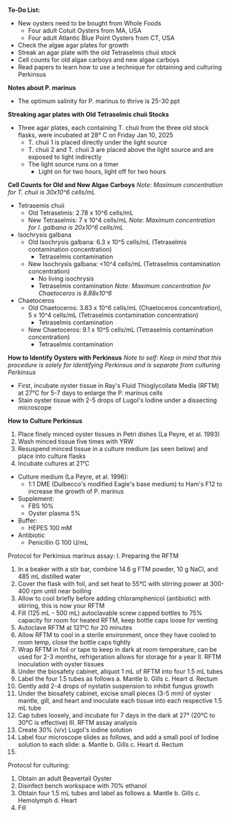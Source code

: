 **To-Do List:** 
- New oysters need to be bought from Whole Foods 
	- Four adult Cotuit Oysters from MA, USA
	- Four adult Atlantic Blue Point Oysters from CT, USA
- Check the algae agar plates for growth 
- Streak an agar plate with the old Tetraselmis chuii stock 
- Cell counts for old algae carboys and new algae carboys 
- Read papers to learn how to use a technique for obtaining and culturing Perkinsus

**Notes about P. marinus**
- The optimum salinity for P. marinus to thrive is 25-30 ppt

**Streaking agar plates with Old Tetraselmis chuii Stocks** 
- Three agar plates, each containing T. chuii from the three old stock flasks, were incubated at 28° C on Friday Jan 10, 2025
	- T. chuii 1 is placed directly under the light source 
	- T. chuii 2 and T. chuii 3 are placed above the light source and are exposed to light indirectly
	- The light source runs on a timer
		- Light on for two hours, light off for two hours 

**Cell Counts for Old and New Algae Carboys** 
*Note: Maximum concentration for T. chuii is 30x10^6 cells/mL*
- Tetrasemis chuii 
	- Old Tetraselmis: 2.78 x 10^6 cells/mL
	- New Tetraselmis: 7 x 10^4 cells/mL
*Note: Maximum concentration for I. galbana is 20x10^6 cells/mL*
- Isochrysis galbana
	- Old Isochrysis galbana: 6.3 x 10^5 cells/mL (Tetraselmis contamination concentration)
		- Tetraselmis contamination
	- New Isochrysis galbana: <10^4 cells/mL (Tetraselmis contamination concentration)
		- No living isochrysis
		- Tetraselmis contamination
*Note: Maximum concentration for Chaetoceros is 8.88x10^6*
- Chaetoceros
	- Old Chaetoceros: 3.83 x 10^6 cells/mL (Chaetoceros concentration), 5 x 10^4 cells/mL (Tetraselmis contamination concentration)
		- Tetraselmis contamination
	- New Chaetoceros: 9.1 x 10^5 cells/mL (Tetraselmis contamination concentration)
		- Tetraselmis contamination


**How to Identify Oysters with Perkinsus** 
*Note to self: Keep in mind that this procedure is solely for identifying Perkinsus and is separate from culturing Perkinsus*
- First, incubate oyster tissue in Ray's Fluid Thioglycollate Media (RFTM) at 27°C for 5-7 days to enlarge the P. marinus cells
- Stain oyster tissue with 2-5 drops of Lugol's Iodine under a dissecting microscope

**How to Culture Perkinsus** 
1. Place finely minced oyster tissues in Petri dishes (La Peyre, et al. 1993) 
2. Wash minced tissue five times with YRW
3. Resuspend minced tissue in a culture medium (as seen below) and place into culture flasks 
4. Incubate cultures at 21°C 
- Culture medium (La Peyre, et al. 1996): 
	- 1:1 DME (Dulbecco's modified Eagle's base medium) to Ham's F12 to increase the growth of P. marinus
- Supplement: 
	- FBS 10%
	- Oyster plasma 5%
- Buffer: 
	- HEPES 100 mM
- Antibiotic
	- Penicillin G 100 U/mL

Protocol for Perkinsus marinus assay:
I. Preparing the RFTM
1. In a beaker with a stir bar, combine 14.6 g FTM powder, 10 g NaCl, and 485 mL distilled water
2. Cover the flask with foil, and set heat to 55°C with stirring power at 300-400 rpm until near boiling
3. Allow to cool briefly before adding chloramphenicol (antibiotic) with stirring, this is now your RFTM
4. Fill (125 mL - 500 mL) autoclavable screw capped bottles to 75% capacity for room for heated RFTM, keep bottle caps loose for venting
5. Autoclave RFTM at 121°C for 20 minutes
6. Allow RFTM to cool in a sterile environment, once they have cooled to room temp, close the bottle caps tightly
7. Wrap RFTM in foil or tape to keep in dark at room temperature, can be used for 2-3 months, refrigeration allows for storage for a year 
II. RFTM inoculation with oyster tissues
1. Under the biosafety cabinet, aliquot 1 mL of RFTM into four 1.5 mL  tubes
2. Label the four 1.5 tubes as follows
	a. Mantle 
	b. Gills
	c. Heart
	d. Rectum
1. Gently add 2-4 drops of nystatin suspension to inhibit fungus growth
2. Under the biosafety cabinet, excise small pieces (3-5 mm) of oyster mantle, gill, and heart and inoculate each tissue into each respective 1.5 mL tube
3. Cap tubes loosely, and incubate for 7 days in the dark at 27° (20°C to 30°C is effective)
III. RFTM assay analysis
1. Create 30% (v/v) Lugol's iodine solution
2. Label four microscope slides as follows, and add a small pool of Iodine solution to each slide:
	a. Mantle 
	b. Gills
	c. Heart
	d. Rectum
3. 
	
Protocol for culturing:
1. Obtain an adult Beavertail Oyster
2. Disinfect bench workspace with 70% ethanol
3. Obtain four 1.5 mL tubes and label as follows
	a. Mantle
	b. Gills
	c. Hemolymph
	d. Heart
4. Fill 



